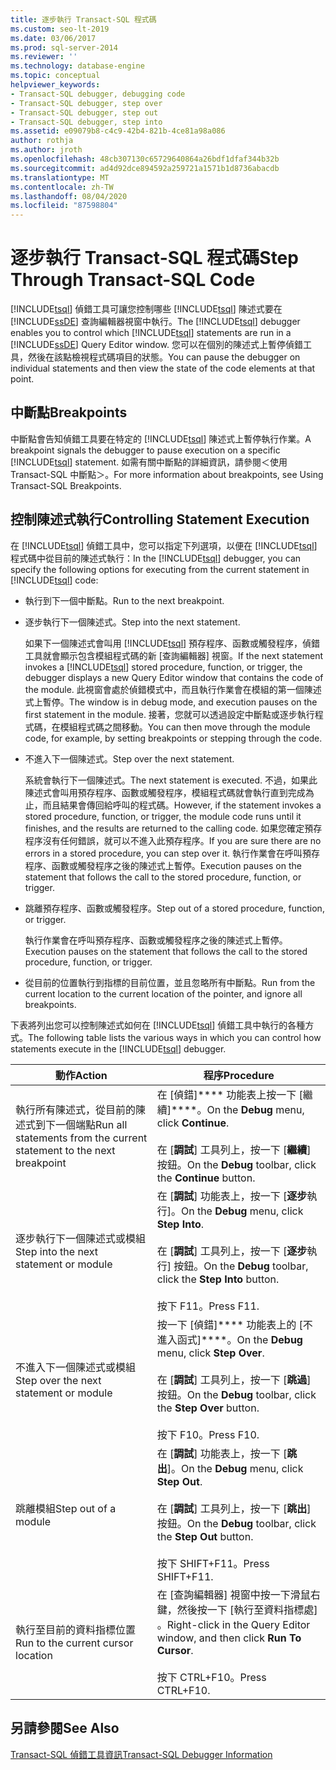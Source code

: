 ```yaml
---
title: 逐步執行 Transact-SQL 程式碼
ms.custom: seo-lt-2019
ms.date: 03/06/2017
ms.prod: sql-server-2014
ms.reviewer: ''
ms.technology: database-engine
ms.topic: conceptual
helpviewer_keywords:
- Transact-SQL debugger, debugging code
- Transact-SQL debugger, step over
- Transact-SQL debugger, step out
- Transact-SQL debugger, step into
ms.assetid: e09079b8-c4c9-42b4-821b-4ce81a98a086
author: rothja
ms.author: jroth
ms.openlocfilehash: 48cb307130c65729640864a26bdf1dfaf344b32b
ms.sourcegitcommit: ad4d92dce894592a259721a1571b1d8736abacdb
ms.translationtype: MT
ms.contentlocale: zh-TW
ms.lasthandoff: 08/04/2020
ms.locfileid: "87598804"
---
```

# <a name="step-through-transact-sql-code"></a><span data-ttu-id="aebf7-102">逐步執行 Transact-SQL 程式碼</span><span class="sxs-lookup"><span data-stu-id="aebf7-102">Step Through Transact-SQL Code</span></span>
  <span data-ttu-id="aebf7-103">[!INCLUDE[tsql](../../includes/tsql-md.md)] 偵錯工具可讓您控制哪些 [!INCLUDE[tsql](../../includes/tsql-md.md)] 陳述式要在 [!INCLUDE[ssDE](../../includes/ssde-md.md)] 查詢編輯器視窗中執行。</span><span class="sxs-lookup"><span data-stu-id="aebf7-103">The [!INCLUDE[tsql](../../includes/tsql-md.md)] debugger enables you to control which [!INCLUDE[tsql](../../includes/tsql-md.md)] statements are run in a [!INCLUDE[ssDE](../../includes/ssde-md.md)] Query Editor window.</span></span> <span data-ttu-id="aebf7-104">您可以在個別的陳述式上暫停偵錯工具，然後在該點檢視程式碼項目的狀態。</span><span class="sxs-lookup"><span data-stu-id="aebf7-104">You can pause the debugger on individual statements and then view the state of the code elements at that point.</span></span>  
  
## <a name="breakpoints"></a><span data-ttu-id="aebf7-105">中斷點</span><span class="sxs-lookup"><span data-stu-id="aebf7-105">Breakpoints</span></span>  
 <span data-ttu-id="aebf7-106">中斷點會告知偵錯工具要在特定的 [!INCLUDE[tsql](../../includes/tsql-md.md)] 陳述式上暫停執行作業。</span><span class="sxs-lookup"><span data-stu-id="aebf7-106">A breakpoint signals the debugger to pause execution on a specific [!INCLUDE[tsql](../../includes/tsql-md.md)] statement.</span></span> <span data-ttu-id="aebf7-107">如需有關中斷點的詳細資訊，請參閱＜使用 Transact-SQL 中斷點＞。</span><span class="sxs-lookup"><span data-stu-id="aebf7-107">For more information about breakpoints, see Using Transact-SQL Breakpoints.</span></span>  
  
## <a name="controlling-statement-execution"></a><span data-ttu-id="aebf7-108">控制陳述式執行</span><span class="sxs-lookup"><span data-stu-id="aebf7-108">Controlling Statement Execution</span></span>  
 <span data-ttu-id="aebf7-109">在 [!INCLUDE[tsql](../../includes/tsql-md.md)] 偵錯工具中，您可以指定下列選項，以便在 [!INCLUDE[tsql](../../includes/tsql-md.md)] 程式碼中從目前的陳述式執行：</span><span class="sxs-lookup"><span data-stu-id="aebf7-109">In the [!INCLUDE[tsql](../../includes/tsql-md.md)] debugger, you can specify the following options for executing from the current statement in [!INCLUDE[tsql](../../includes/tsql-md.md)] code:</span></span>  
  
-   <span data-ttu-id="aebf7-110">執行到下一個中斷點。</span><span class="sxs-lookup"><span data-stu-id="aebf7-110">Run to the next breakpoint.</span></span>  
  
-   <span data-ttu-id="aebf7-111">逐步執行下一個陳述式。</span><span class="sxs-lookup"><span data-stu-id="aebf7-111">Step into the next statement.</span></span>  
  
     <span data-ttu-id="aebf7-112">如果下一個陳述式會叫用 [!INCLUDE[tsql](../../includes/tsql-md.md)] 預存程序、函數或觸發程序，偵錯工具就會顯示包含模組程式碼的新 [查詢編輯器] 視窗。</span><span class="sxs-lookup"><span data-stu-id="aebf7-112">If the next statement invokes a [!INCLUDE[tsql](../../includes/tsql-md.md)] stored procedure, function, or trigger, the debugger displays a new Query Editor window that contains the code of the module.</span></span> <span data-ttu-id="aebf7-113">此視窗會處於偵錯模式中，而且執行作業會在模組的第一個陳述式上暫停。</span><span class="sxs-lookup"><span data-stu-id="aebf7-113">The window is in debug mode, and execution pauses on the first statement in the module.</span></span> <span data-ttu-id="aebf7-114">接著，您就可以透過設定中斷點或逐步執行程式碼，在模組程式碼之間移動。</span><span class="sxs-lookup"><span data-stu-id="aebf7-114">You can then move through the module code, for example, by setting breakpoints or stepping through the code.</span></span>  
  
-   <span data-ttu-id="aebf7-115">不進入下一個陳述式。</span><span class="sxs-lookup"><span data-stu-id="aebf7-115">Step over the next statement.</span></span>  
  
     <span data-ttu-id="aebf7-116">系統會執行下一個陳述式。</span><span class="sxs-lookup"><span data-stu-id="aebf7-116">The next statement is executed.</span></span> <span data-ttu-id="aebf7-117">不過，如果此陳述式會叫用預存程序、函數或觸發程序，模組程式碼就會執行直到完成為止，而且結果會傳回給呼叫的程式碼。</span><span class="sxs-lookup"><span data-stu-id="aebf7-117">However, if the statement invokes a stored procedure, function, or trigger, the module code runs until it finishes, and the results are returned to the calling code.</span></span> <span data-ttu-id="aebf7-118">如果您確定預存程序沒有任何錯誤，就可以不進入此預存程序。</span><span class="sxs-lookup"><span data-stu-id="aebf7-118">If you are sure there are no errors in a stored procedure, you can step over it.</span></span> <span data-ttu-id="aebf7-119">執行作業會在呼叫預存程序、函數或觸發程序之後的陳述式上暫停。</span><span class="sxs-lookup"><span data-stu-id="aebf7-119">Execution pauses on the statement that follows the call to the stored procedure, function, or trigger.</span></span>  
  
-   <span data-ttu-id="aebf7-120">跳離預存程序、函數或觸發程序。</span><span class="sxs-lookup"><span data-stu-id="aebf7-120">Step out of a stored procedure, function, or trigger.</span></span>  
  
     <span data-ttu-id="aebf7-121">執行作業會在呼叫預存程序、函數或觸發程序之後的陳述式上暫停。</span><span class="sxs-lookup"><span data-stu-id="aebf7-121">Execution pauses on the statement that follows the call to the stored procedure, function, or trigger.</span></span>  
  
-   <span data-ttu-id="aebf7-122">從目前的位置執行到指標的目前位置，並且忽略所有中斷點。</span><span class="sxs-lookup"><span data-stu-id="aebf7-122">Run from the current location to the current location of the pointer, and ignore all breakpoints.</span></span>  
  
 <span data-ttu-id="aebf7-123">下表將列出您可以控制陳述式如何在 [!INCLUDE[tsql](../../includes/tsql-md.md)] 偵錯工具中執行的各種方式。</span><span class="sxs-lookup"><span data-stu-id="aebf7-123">The following table lists the various ways in which you can control how statements execute in the [!INCLUDE[tsql](../../includes/tsql-md.md)] debugger.</span></span>  
  
|<span data-ttu-id="aebf7-124">動作</span><span class="sxs-lookup"><span data-stu-id="aebf7-124">Action</span></span>|<span data-ttu-id="aebf7-125">程序</span><span class="sxs-lookup"><span data-stu-id="aebf7-125">Procedure</span></span>|  
|------------|---------------|  
|<span data-ttu-id="aebf7-126">執行所有陳述式，從目前的陳述式到下一個端點</span><span class="sxs-lookup"><span data-stu-id="aebf7-126">Run all statements from the current statement to the next breakpoint</span></span>|<span data-ttu-id="aebf7-127">在 [偵錯]\*\*\*\* 功能表上按一下 [繼續]\*\*\*\*。</span><span class="sxs-lookup"><span data-stu-id="aebf7-127">On the **Debug** menu, click **Continue**.</span></span><br /><br /> <span data-ttu-id="aebf7-128">在 [**調試**] 工具列上，按一下 [**繼續**] 按鈕。</span><span class="sxs-lookup"><span data-stu-id="aebf7-128">On the **Debug** toolbar, click the **Continue** button.</span></span>|  
|<span data-ttu-id="aebf7-129">逐步執行下一個陳述式或模組</span><span class="sxs-lookup"><span data-stu-id="aebf7-129">Step into the next statement or module</span></span>|<span data-ttu-id="aebf7-130">在 [**調試**] 功能表上，按一下 [**逐步**執行]。</span><span class="sxs-lookup"><span data-stu-id="aebf7-130">On the **Debug** menu, click **Step Into**.</span></span><br /><br /> <span data-ttu-id="aebf7-131">在 [**調試**] 工具列上，按一下 [**逐步**執行] 按鈕。</span><span class="sxs-lookup"><span data-stu-id="aebf7-131">On the **Debug** toolbar, click the **Step Into** button.</span></span><br /><br /> <span data-ttu-id="aebf7-132">按下 F11。</span><span class="sxs-lookup"><span data-stu-id="aebf7-132">Press F11.</span></span>|  
|<span data-ttu-id="aebf7-133">不進入下一個陳述式或模組</span><span class="sxs-lookup"><span data-stu-id="aebf7-133">Step over the next statement or module</span></span>|<span data-ttu-id="aebf7-134">按一下 [偵錯]\*\*\*\* 功能表上的 [不進入函式]\*\*\*\*。</span><span class="sxs-lookup"><span data-stu-id="aebf7-134">On the **Debug** menu, click **Step Over**.</span></span><br /><br /> <span data-ttu-id="aebf7-135">在 [**調試**] 工具列上，按一下 [**跳過**] 按鈕。</span><span class="sxs-lookup"><span data-stu-id="aebf7-135">On the **Debug** toolbar, click the **Step Over** button.</span></span><br /><br /> <span data-ttu-id="aebf7-136">按下 F10。</span><span class="sxs-lookup"><span data-stu-id="aebf7-136">Press F10.</span></span>|  
|<span data-ttu-id="aebf7-137">跳離模組</span><span class="sxs-lookup"><span data-stu-id="aebf7-137">Step out of a module</span></span>|<span data-ttu-id="aebf7-138">在 [**調試**] 功能表上，按一下 [**跳出**]。</span><span class="sxs-lookup"><span data-stu-id="aebf7-138">On the **Debug** menu, click **Step Out**.</span></span><br /><br /> <span data-ttu-id="aebf7-139">在 [**調試**] 工具列上，按一下 [**跳出**] 按鈕。</span><span class="sxs-lookup"><span data-stu-id="aebf7-139">On the **Debug** toolbar, click the **Step Out** button.</span></span><br /><br /> <span data-ttu-id="aebf7-140">按下 SHIFT+F11。</span><span class="sxs-lookup"><span data-stu-id="aebf7-140">Press SHIFT+F11.</span></span>|  
|<span data-ttu-id="aebf7-141">執行至目前的資料指標位置</span><span class="sxs-lookup"><span data-stu-id="aebf7-141">Run to the current cursor location</span></span>|<span data-ttu-id="aebf7-142">在 [查詢編輯器] 視窗中按一下滑鼠右鍵，然後按一下 [執行至資料指標處]  。</span><span class="sxs-lookup"><span data-stu-id="aebf7-142">Right-click in the Query Editor window, and then click **Run To Cursor**.</span></span><br /><br /> <span data-ttu-id="aebf7-143">按下 CTRL+F10。</span><span class="sxs-lookup"><span data-stu-id="aebf7-143">Press CTRL+F10.</span></span>|  
  
## <a name="see-also"></a><span data-ttu-id="aebf7-144">另請參閱</span><span class="sxs-lookup"><span data-stu-id="aebf7-144">See Also</span></span>  
 [<span data-ttu-id="aebf7-145">Transact-SQL 偵錯工具資訊</span><span class="sxs-lookup"><span data-stu-id="aebf7-145">Transact-SQL Debugger Information</span></span>](transact-sql-debugger-information.md)  
  
  

